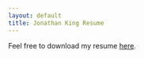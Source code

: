 ```yaml
---
layout: default
title: Jonathan King Resume
---
```


Feel free to download my resume [here](/files/resume.pdf).

